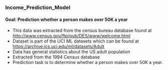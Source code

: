 ### Income_Prediction_Model
#### Goal: Prediction whether a person makes over 50K a year
- This data was extracted from the census bureau database found at
 http://www.census.gov/ftp/pub/DES/www/welcome.html
- Dataset is part of the UCI ML datasets which can be found
 at https://archive.ics.uci.edu/ml/datasets/Adult
 - Data has general statistics about the US adult population
 - Extracted from the 1994 Census database
 - Prediction task is to determine whether a person makes over 50K a year.
